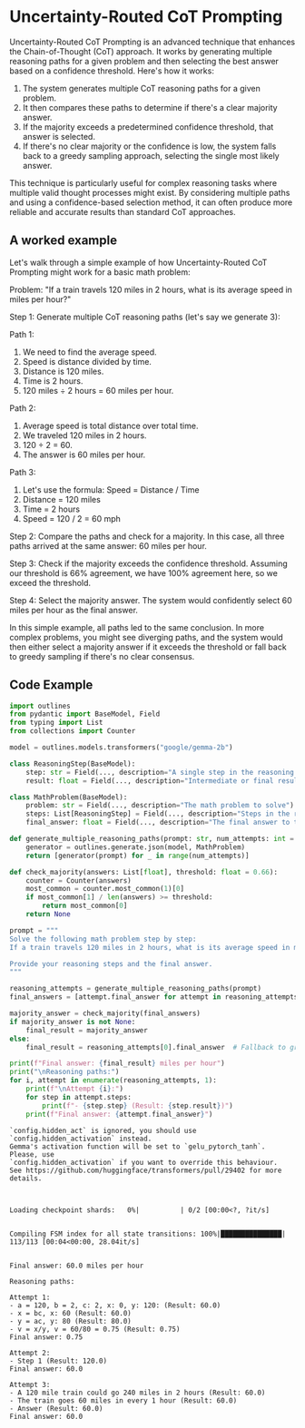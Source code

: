 # Uncertainty-Routed CoT Prompting


Uncertainty-Routed CoT Prompting is an advanced technique that enhances the Chain-of-Thought (CoT) approach. It works by generating multiple reasoning paths for a given problem and then selecting the best answer based on a confidence threshold. Here's how it works:

1. The system generates multiple CoT reasoning paths for a given problem.
2. It then compares these paths to determine if there's a clear majority answer.
3. If the majority exceeds a predetermined confidence threshold, that answer is selected.
4. If there's no clear majority or the confidence is low, the system falls back to a greedy sampling approach, selecting the single most likely answer.

This technique is particularly useful for complex reasoning tasks where multiple valid thought processes might exist. By considering multiple paths and using a confidence-based selection method, it can often produce more reliable and accurate results than standard CoT approaches.
    

## A worked example


Let's walk through a simple example of how Uncertainty-Routed CoT Prompting might work for a basic math problem:

Problem: "If a train travels 120 miles in 2 hours, what is its average speed in miles per hour?"

Step 1: Generate multiple CoT reasoning paths (let's say we generate 3):

Path 1:
1. We need to find the average speed.
2. Speed is distance divided by time.
3. Distance is 120 miles.
4. Time is 2 hours.
5. 120 miles ÷ 2 hours = 60 miles per hour.

Path 2:
1. Average speed is total distance over total time.
2. We traveled 120 miles in 2 hours.
3. 120 ÷ 2 = 60.
4. The answer is 60 miles per hour.

Path 3:
1. Let's use the formula: Speed = Distance / Time
2. Distance = 120 miles
3. Time = 2 hours
4. Speed = 120 / 2 = 60 mph

Step 2: Compare the paths and check for a majority.
In this case, all three paths arrived at the same answer: 60 miles per hour.

Step 3: Check if the majority exceeds the confidence threshold.
Assuming our threshold is 66% agreement, we have 100% agreement here, so we exceed the threshold.

Step 4: Select the majority answer.
The system would confidently select 60 miles per hour as the final answer.

In this simple example, all paths led to the same conclusion. In more complex problems, you might see diverging paths, and the system would then either select a majority answer if it exceeds the threshold or fall back to greedy sampling if there's no clear consensus.
    
## Code Example





```python
import outlines
from pydantic import BaseModel, Field
from typing import List
from collections import Counter

model = outlines.models.transformers("google/gemma-2b")

class ReasoningStep(BaseModel):
    step: str = Field(..., description="A single step in the reasoning process")
    result: float = Field(..., description="Intermediate or final result of this step")

class MathProblem(BaseModel):
    problem: str = Field(..., description="The math problem to solve")
    steps: List[ReasoningStep] = Field(..., description="Steps in the reasoning process")
    final_answer: float = Field(..., description="The final answer to the problem")

def generate_multiple_reasoning_paths(prompt: str, num_attempts: int = 3):
    generator = outlines.generate.json(model, MathProblem)
    return [generator(prompt) for _ in range(num_attempts)]

def check_majority(answers: List[float], threshold: float = 0.66):
    counter = Counter(answers)
    most_common = counter.most_common(1)[0]
    if most_common[1] / len(answers) >= threshold:
        return most_common[0]
    return None

prompt = """
Solve the following math problem step by step:
If a train travels 120 miles in 2 hours, what is its average speed in miles per hour?

Provide your reasoning steps and the final answer.
"""

reasoning_attempts = generate_multiple_reasoning_paths(prompt)
final_answers = [attempt.final_answer for attempt in reasoning_attempts]

majority_answer = check_majority(final_answers)
if majority_answer is not None:
    final_result = majority_answer
else:
    final_result = reasoning_attempts[0].final_answer  # Fallback to greedy selection

print(f"Final answer: {final_result} miles per hour")
print("\nReasoning paths:")
for i, attempt in enumerate(reasoning_attempts, 1):
    print(f"\nAttempt {i}:")
    for step in attempt.steps:
        print(f"- {step.step} (Result: {step.result})")
    print(f"Final answer: {attempt.final_answer}")
```

    `config.hidden_act` is ignored, you should use `config.hidden_activation` instead.
    Gemma's activation function will be set to `gelu_pytorch_tanh`. Please, use
    `config.hidden_activation` if you want to override this behaviour.
    See https://github.com/huggingface/transformers/pull/29402 for more details.



    Loading checkpoint shards:   0%|          | 0/2 [00:00<?, ?it/s]


    Compiling FSM index for all state transitions: 100%|███████████████| 113/113 [00:04<00:00, 28.04it/s]


    Final answer: 60.0 miles per hour
    
    Reasoning paths:
    
    Attempt 1:
    - a = 120, b = 2, c: 2, x: 0, y: 120: (Result: 60.0)
    - x = bc, x: 60 (Result: 60.0)
    - y = ac, y: 80 (Result: 80.0)
    - v = x/y, v = 60/80 = 0.75 (Result: 0.75)
    Final answer: 0.75
    
    Attempt 2:
    - Step 1 (Result: 120.0)
    Final answer: 60.0
    
    Attempt 3:
    - A 120 mile train could go 240 miles in 2 hours (Result: 60.0)
    - The train goes 60 miles in every 1 hour (Result: 60.0)
    - Answer (Result: 60.0)
    Final answer: 60.0



```python

```
